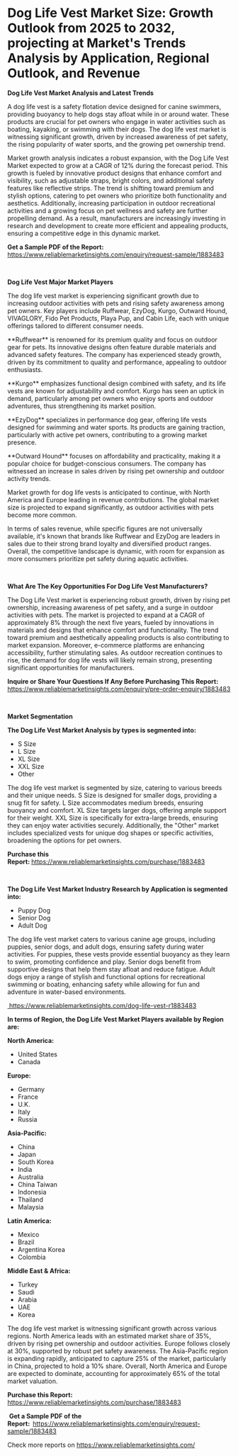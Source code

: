 <p><h1>Dog Life Vest Market Size: Growth Outlook from 2025 to 2032, projecting at Market's Trends Analysis by Application, Regional Outlook, and Revenue</h1></p><p><strong>Dog Life Vest Market Analysis and Latest Trends</strong></p>
<p><p>A dog life vest is a safety flotation device designed for canine swimmers, providing buoyancy to help dogs stay afloat while in or around water. These products are crucial for pet owners who engage in water activities such as boating, kayaking, or swimming with their dogs. The dog life vest market is witnessing significant growth, driven by increased awareness of pet safety, the rising popularity of water sports, and the growing pet ownership trend.</p><p>Market growth analysis indicates a robust expansion, with the Dog Life Vest Market expected to grow at a CAGR of 12% during the forecast period. This growth is fueled by innovative product designs that enhance comfort and visibility, such as adjustable straps, bright colors, and additional safety features like reflective strips. The trend is shifting toward premium and stylish options, catering to pet owners who prioritize both functionality and aesthetics. Additionally, increasing participation in outdoor recreational activities and a growing focus on pet wellness and safety are further propelling demand. As a result, manufacturers are increasingly investing in research and development to create more efficient and appealing products, ensuring a competitive edge in this dynamic market.</p></p>
<p><strong>Get a Sample PDF of the Report:&nbsp;</strong> <a href="https://www.reliablemarketinsights.com/enquiry/request-sample/1883483?utm_campaign=2013&utm_medium=2&utm_source=Github&utm_content=ia&utm_term=05042025&utm_id=dog-life-vest">https://www.reliablemarketinsights.com/enquiry/request-sample/1883483</a></p>
<p>&nbsp;</p>
<p><strong>Dog Life Vest Major Market Players</strong></p>
<p><p>The dog life vest market is experiencing significant growth due to increasing outdoor activities with pets and rising safety awareness among pet owners. Key players include Ruffwear, EzyDog, Kurgo, Outward Hound, VIVAGLORY, Fido Pet Products, Playa Pup, and Cabin Life, each with unique offerings tailored to different consumer needs.</p><p>**Ruffwear** is renowned for its premium quality and focus on outdoor gear for pets. Its innovative designs often feature durable materials and advanced safety features. The company has experienced steady growth, driven by its commitment to quality and performance, appealing to outdoor enthusiasts.</p><p>**Kurgo** emphasizes functional design combined with safety, and its life vests are known for adjustability and comfort. Kurgo has seen an uptick in demand, particularly among pet owners who enjoy sports and outdoor adventures, thus strengthening its market position.</p><p>**EzyDog** specializes in performance dog gear, offering life vests designed for swimming and water sports. Its products are gaining traction, particularly with active pet owners, contributing to a growing market presence.</p><p>**Outward Hound** focuses on affordability and practicality, making it a popular choice for budget-conscious consumers. The company has witnessed an increase in sales driven by rising pet ownership and outdoor activity trends.</p><p>Market growth for dog life vests is anticipated to continue, with North America and Europe leading in revenue contributions. The global market size is projected to expand significantly, as outdoor activities with pets become more common.</p><p>In terms of sales revenue, while specific figures are not universally available, it's known that brands like Ruffwear and EzyDog are leaders in sales due to their strong brand loyalty and diversified product ranges. Overall, the competitive landscape is dynamic, with room for expansion as more consumers prioritize pet safety during aquatic activities.</p></p>
<p>&nbsp;</p>
<p><strong>What Are The Key Opportunities For Dog Life Vest Manufacturers?</strong></p>
<p><p>The Dog Life Vest market is experiencing robust growth, driven by rising pet ownership, increasing awareness of pet safety, and a surge in outdoor activities with pets. The market is projected to expand at a CAGR of approximately 8% through the next five years, fueled by innovations in materials and designs that enhance comfort and functionality. The trend toward premium and aesthetically appealing products is also contributing to market expansion. Moreover, e-commerce platforms are enhancing accessibility, further stimulating sales. As outdoor recreation continues to rise, the demand for dog life vests will likely remain strong, presenting significant opportunities for manufacturers.</p></p>
<p><strong>Inquire or Share Your Questions If Any Before Purchasing This Report:</strong> <a href="https://www.reliablemarketinsights.com/enquiry/pre-order-enquiry/1883483?utm_campaign=2013&utm_medium=2&utm_source=Github&utm_content=ia&utm_term=05042025&utm_id=dog-life-vest">https://www.reliablemarketinsights.com/enquiry/pre-order-enquiry/1883483</a></p>
<p>&nbsp;</p>
<p><strong>Market Segmentation</strong></p>
<p><strong>The Dog Life Vest Market Analysis by types is segmented into:</strong></p>
<p><ul><li>S Size</li><li>L Size</li><li>XL Size</li><li>XXL Size</li><li>Other</li></ul></p>
<p><p>The dog life vest market is segmented by size, catering to various breeds and their unique needs. S Size is designed for smaller dogs, providing a snug fit for safety. L Size accommodates medium breeds, ensuring buoyancy and comfort. XL Size targets larger dogs, offering ample support for their weight. XXL Size is specifically for extra-large breeds, ensuring they can enjoy water activities securely. Additionally, the "Other" market includes specialized vests for unique dog shapes or specific activities, broadening the options for pet owners.</p></p>
<p><strong>Purchase this Report:&nbsp;</strong><a href="https://www.reliablemarketinsights.com/purchase/1883483?utm_campaign=2013&utm_medium=2&utm_source=Github&utm_content=ia&utm_term=05042025&utm_id=dog-life-vest">https://www.reliablemarketinsights.com/purchase/1883483</a></p>
<p>&nbsp;</p>
<p><strong>The Dog Life Vest Market Industry Research by Application is segmented into:</strong></p>
<p><ul><li>Puppy Dog</li><li>Senior Dog</li><li>Adult Dog</li></ul></p>
<p><p>The dog life vest market caters to various canine age groups, including puppies, senior dogs, and adult dogs, ensuring safety during water activities. For puppies, these vests provide essential buoyancy as they learn to swim, promoting confidence and play. Senior dogs benefit from supportive designs that help them stay afloat and reduce fatigue. Adult dogs enjoy a range of stylish and functional options for recreational swimming or boating, enhancing safety while allowing for fun and adventure in water-based environments.</p></p>
<p><a href="https://www.reliablemarketinsights.com/dog-life-vest-r1883483?utm_campaign=2013&utm_medium=2&utm_source=Github&utm_content=ia&utm_term=05042025&utm_id=dog-life-vest">&nbsp;https://www.reliablemarketinsights.com/dog-life-vest-r1883483</a></p>
<p><strong>In terms of Region, the Dog Life Vest Market Players available by Region are:</strong></p>
<p>
    <p> <strong> North America: </strong>
        <ul>
            <li>United States</li>
            <li>Canada</li>
        </ul>
        </p> 
    <p> <strong> Europe: </strong>
        <ul>
            <li>Germany</li>
            <li>France</li>
            <li>U.K.</li>
            <li>Italy</li>
            <li>Russia</li>
        </ul>
        </p> 
    <p> <strong> Asia-Pacific: </strong>
        <ul>
            <li>China</li>
            <li>Japan</li>
            <li>South Korea</li>
            <li>India</li>
            <li>Australia</li>
            <li>China Taiwan</li>
            <li>Indonesia</li>
            <li>Thailand</li>
            <li>Malaysia</li>
        </ul>
        </p> 
    <p> <strong> Latin America: </strong>
        <ul>
            <li>Mexico</li>
            <li>Brazil</li>
            <li>Argentina Korea</li>
            <li>Colombia</li>
        </ul>
        </p> 
    <p> <strong> Middle East & Africa: </strong>
        <ul>
            <li>Turkey</li>
            <li>Saudi</li>
            <li>Arabia</li>
            <li>UAE</li>
            <li>Korea</li>
        </ul>
    </p>
    </p>
<p><p>The dog life vest market is witnessing significant growth across various regions. North America leads with an estimated market share of 35%, driven by rising pet ownership and outdoor activities. Europe follows closely at 30%, supported by robust pet safety awareness. The Asia-Pacific region is expanding rapidly, anticipated to capture 25% of the market, particularly in China, projected to hold a 10% share. Overall, North America and Europe are expected to dominate, accounting for approximately 65% of the total market valuation.</p></p>
<p><strong>Purchase this Report: </strong><a href="https://www.reliablemarketinsights.com/purchase/1883483?utm_campaign=2013&utm_medium=2&utm_source=Github&utm_content=ia&utm_term=05042025&utm_id=dog-life-vest">https://www.reliablemarketinsights.com/purchase/1883483</a></p>
<p>&nbsp;<strong>Get a Sample PDF of the Report:&nbsp;&nbsp;</strong><a href="https://www.reliablemarketinsights.com/enquiry/request-sample/1883483?utm_campaign=2013&utm_medium=2&utm_source=Github&utm_content=ia&utm_term=05042025&utm_id=dog-life-vest">https://www.reliablemarketinsights.com/enquiry/request-sample/1883483</a></p>
<p><strong></strong></p>
<p>Check more reports on <a href="https://www.reliablemarketinsights.com/?utm_campaign=2013&utm_medium=2&utm_source=Github&utm_content=ia&utm_term=05042025&utm_id=dog-life-vest">https://www.reliablemarketinsights.com/</a></p>